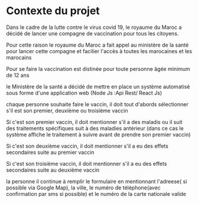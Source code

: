 <h1>Contexte du projet</h1>

Dans le cadre de la lutte contre le virus covid 19, le royaume du Maroc a décidé de lancer une compagne de vaccination pour tous les citoyens.

Pour cette raison le royaume du Maroc a fait appel au ministère de la santé pour lancer cette compagne et facilier l'accès à toutes les marocaines et les marocains

Pour se faire la vaccination est distinée pour toute personne âgée minimum de 12 ans

le Ministère de la santé a décidé de mettre en place un système automatisé sous forme d'une application web (Node Js :Api Rest/ React Js)

chaque personne souhaite faire le vaccin, il doit tout d'abords sélectionner s'il est son premier, deuxième ou troisième vaccin

Si c'est son premier vaccin, il doit mentionner s'il a des maladis ou il suit des traitements spécifiques suit à des maladies antérieur (dans ce cas le système affiche le traitement à suivre avant de prendre son premier vaccin)

Si c'est son deuxième vaccin, il doit mentionner s'il a eu des effets secondaires suite au premier vaccin

Si c'est son troisième vaccin, il doit mentionner s'il a eu des effets secondaires suite au deuxième vaccin

la personne il continue à remplir le formulaire en mentionnant l'adreese( si possible via Google Map), la ville, le numéro de téléphone(avec confirmation par sms si possible) et le numéro de la carte nationale valide
